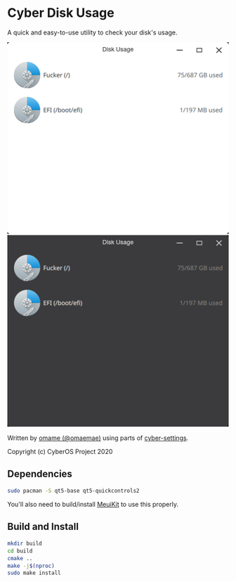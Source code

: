 # Cyber Disk Usage
A quick and easy-to-use utility to check your disk's usage.

![Disk usage (light theme)](screenshots/light.png) ![Disk Usage (Dark theme)](screenshots/dark.png)

Written by [omame (@omaemae)](https://github.com/omaemae) using parts of [cyber-settings](https://github.com/cyberos/cyber-settings).

Copyright (c) CyberOS Project 2020

## Dependencies
```bash
sudo pacman -S qt5-base qt5-quickcontrols2
```
You'll also need to build/install [MeuiKit](https://github.com/cyberos/meuikit) to use this properly.

## Build and Install
```bash
mkdir build
cd build
cmake ..
make -j$(nproc)
sudo make install
```
